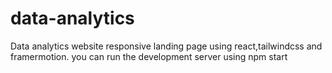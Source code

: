 # data-analytics

Data analytics website responsive landing page using react,tailwindcss and framermotion.
you can run the development server using npm start
